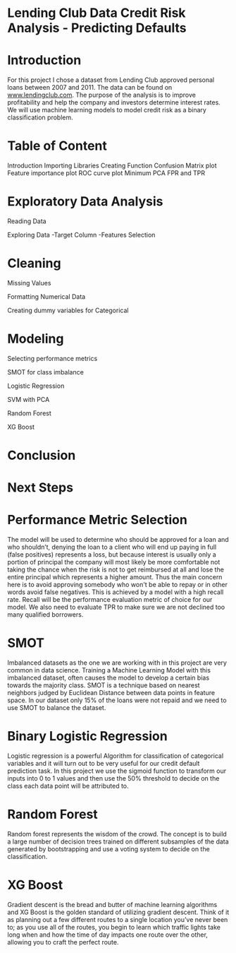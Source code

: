 # Lending Club Data Credit Risk Analysis - Predicting Defaults
# Introduction
  For this project I chose a dataset from Lending Club approved personal loans between 2007 and 2011. The data can be found on www.lendingclub.com. The purpose of the analysis is to improve profitability and help the company and investors determine interest rates. We will use machine learning models to model credit risk as a binary classification problem.

# Table of Content
  Introduction
  Importing Libraries
  Creating Function
  Confusion Matrix plot
  Feature importance plot
  ROC curve plot
  Minimum PCA
  FPR and TPR

# Exploratory Data Analysis
  Reading Data
  
  Exploring Data -Target Column -Features Selection
# Cleaning
  Missing Values 
  
  Formatting Numerical Data
  
  Creating dummy variables for Categorical
# Modeling
  Selecting performance metrics
  
  SMOT for class imbalance
  
  Logistic Regression
  
  SVM with PCA
  
  Random Forest
  
  XG Boost
# Conclusion
# Next Steps

# Performance Metric Selection
The model will be used to determine who should be approved for a loan and who shouldn’t, denying the loan to a client who will end up paying in full (false positives) represents a loss, but because interest is usually only a portion of principal the company will most likely be more comfortable not taking the chance when the risk is not to get reimbursed at all and lose the entire principal which represents a higher amount. Thus the main concern here is to avoid approving somebody who won't be able to repay or in other words avoid false negatives. This is achieved by a model with a high recall rate. Recall will be the performance evaluation metric of choice for our model. We also need to evaluate TPR to make sure we are not declined too many qualified borrowers.

# SMOT
Imbalanced datasets as the one we are working with in this project are very common in data science. Training a Machine Learning Model with this imbalanced dataset, often causes the model to develop a certain bias towards the majority class. SMOT is a technique based on nearest neighbors judged by Euclidean Distance between data points in feature space. In our dataset only 15% of the loans were not repaid and we need to use SMOT to balance the dataset.

# Binary Logistic Regression
Logistic regression is a powerful Algorithm for classification of categorical variables and it will turn out to be very useful for our credit default prediction task. In this project we use the sigmoid function to transform our inputs into 0 to 1 values and then use the 50% threshold to decide on the class each data point will be attributed to.

# Random Forest
Random forest represents the wisdom of the crowd. The concept is to build a large number of decision trees trained on different subsamples of the data generated by bootstrapping and use a voting system to decide on the classification.



# XG Boost
Gradient descent is the bread and butter of machine learning algorithms and XG Boost is the golden standard of utilizing gradient descent. Think of it as planning out a few different routes to a single location you’ve never been to; as you use all of the routes, you begin to learn which traffic lights take long when and how the time of day impacts one route over the other, allowing you to craft the perfect route.


